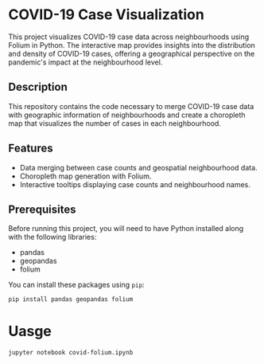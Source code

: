 # COVID-19 Case Visualization

This project visualizes COVID-19 case data across neighbourhoods using Folium in Python. The interactive map provides insights into the distribution and density of COVID-19 cases, offering a geographical perspective on the pandemic's impact at the neighbourhood level.

## Description

This repository contains the code necessary to merge COVID-19 case data with geographic information of neighbourhoods and create a choropleth map that visualizes the number of cases in each neighbourhood.

## Features

- Data merging between case counts and geospatial neighbourhood data.
- Choropleth map generation with Folium.
- Interactive tooltips displaying case counts and neighbourhood names.

## Prerequisites

Before running this project, you will need to have Python installed along with the following libraries:
- pandas
- geopandas
- folium

You can install these packages using `pip`:

```bash
pip install pandas geopandas folium

```

# Uasge
```bash
jupyter notebook covid-folium.ipynb
```
